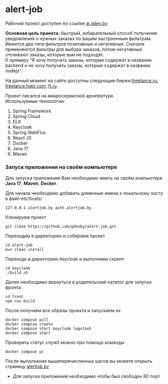 # alert-job

Рабочий проект доступен по ссылке [aj.gdev.by](https://aj.gdev.by)

**Основная цель проекта**: быстрый, избирательный способ получения уведомлений о нужных заказах по вашим настроенным фильтрам.<br>
Имеется два типа фильтров позитивные и негативные. Сначала применяются фильтры для выбора заказов, потом негативные отсеивают заказы, которые вам не подходят.<br>
К примеру "Я хочу получать заказы, которые содержат в названии backend и не хочу получать заказы, которые содержат в названии nodejs".<br>

На данный момент на сайте доступны следующие биржи:[freelance.ru](https://freelance.ru), [freelance.habr.com](https://freelance.habr.com), [fl.ru](https://www.fl.ru).

Проект писался на микросервисной архитектуре.<br>
Используемые технологии:
<ol>
<li>Spring Framework</li>
<li>Spring Cloud</li>
<li>ELK</li>
<li>Keycloak</li>
<li>Spring WebFlux</li>
<li>React JS</li>
<li>Docker</li>
<li>Java 17</li>
<li>Maven</li>
</ol> 

### Запуск приложения на своём компьютере

Для запуска приложения Вам необходимо иметь на своём компьютере **Java 17**, **Maven**, **Docker**.<br>


Для начала необходимо добавить доменные имена к локальному хосту в файл etc/hosts/
```
127.0.0.1 alertjob.by auth.alertjob.by
```
Клонируем проект
```
git clone https://github.com/gdevby/alert-job.git
```
Переходим в директорию и собираем проект
```
cd alert-job
mvn clean install
```
Переходи в директорию keycloak и выполняем скрипт
```
cd keycloak
./build.sh
```
Далее необходимо вернуться в родительский каталог для запуска фронта
```
cd front
npm run build
```
После получаем все образы проекта и запускаем их
```
docker compose pull
docker compose create
docker compose start keycloak logstash
docker compose start
```
Проверить статус служб можно при помощи команды 
```
docker compose ps
```
После выполнения вышеперечисленных шагов вы можете открыть страницу [alertjob.by ](http://alertjob.by)
* Для запуска приложения необходимо чтобы был свободен 80 порт